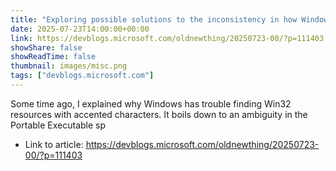 ```yaml
---
title: "Exploring possible solutions to the inconsistency in how Windows searches case-insensitively for named resources"
date: 2025-07-23T14:00:00+00:00
link: https://devblogs.microsoft.com/oldnewthing/20250723-00/?p=111403
showShare: false
showReadTime: false
thumbnail: images/misc.png
tags: ["devblogs.microsoft.com"]
---
```

Some time ago, I explained why Windows has trouble finding Win32 resources with accented characters. It boils down to an ambiguity in the Portable Executable sp

- Link to article: https://devblogs.microsoft.com/oldnewthing/20250723-00/?p=111403